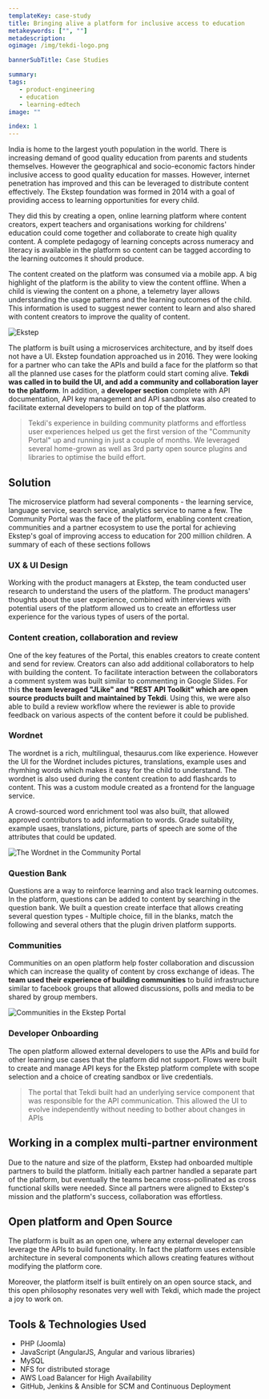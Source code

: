 ```yaml
---
templateKey: case-study
title: Bringing alive a platform for inclusive access to education
metakeywords: ["", ""]
metadescription: 
ogimage: /img/tekdi-logo.png

bannerSubTitle: Case Studies

summary: 
tags: 
   - product-engineering
   - education
   - learning-edtech
image: ""

index: 1
---
```


India is home to the largest youth population in the world. There is increasing demand of good quality education from parents and students themselves. However the geographical and socio-economic factors hinder inclusive access to good quality education for masses. However, internet penetration has improved and this can be leveraged to distribute content effectively. The Ekstep foundation was formed in 2014 with a goal of providing access to learning opportunities for every child.

They did this by creating a open, online learning platform where content creators, expert teachers and organisations working for childrens' education could come together and collaborate to create high quality content. A complete pedagogy of learning concepts across numeracy and literacy is available in the platform so content can be tagged according to the learning outcomes it should produce. 

The content created on the platform was consumed via a mobile app. A big highlight of the platform is the ability to view the content offline. When a child is viewing the content on a phone, a telemetry layer allows understanding the usage patterns and the learning outcomes of the child. This information is used to suggest newer content to learn and also shared with content creators to improve the quality of content.

![Ekstep](/img/case-studies/ekstep.jpg)

The platform is built using a microservices architecture, and by itself does not have a UI. Ekstep foundation approached us in 2016. They were looking for a partner who can take the APIs and build a face for the platform so that all the planned use cases for the platform could start coming alive. **Tekdi was called in to build the UI, and add a community and collaboration layer to the platform**. In addition, a **developer section** complete with API documentation, API key management and API sandbox was also created to facilitate external developers to build on top of the platform.

> Tekdi's experience in building community platforms and effortless user experiences helped us get the first version of the "Community Portal" up and running in just a couple of months. We leveraged several home-grown as well as 3rd party open source plugins and libraries to optimise the build effort.

## Solution
The microservice platform had several components - the learning service, language service, search service, analytics service to name a few. The Community Portal was the face of the platform, enabling content creation, communities and a partner ecosystem to use the portal for achieving Ekstep's goal of improving access to education for 200 million children. A summary of each of these sections follows

### UX & UI Design
Working with the product managers at Ekstep, the team conducted user research to understand the users of the platform. The product managers' thoughts about the user experience, combined with interviews with potential users of the platform allowed us to create an effortless user experience for the various types of users of the portal. 

### Content creation, collaboration and review
One of the key features of the Portal, this enables creators to create content and send for review. Creators can also add additional collaborators to help with building the content. To facilitate interaction between the collaborators a comment system was built similar to commenting in Google Slides. For this **the team leveraged "JLike" and "REST API Toolkit" which are open source products built and maintained by Tekdi**. Using this, we were also able to build a review workflow where the reviewer is able to provide feedback on various aspects of the content before it could be published.

### Wordnet
The wordnet is a rich, multilingual, thesaurus.com like experience. However the UI for the Wordnet includes pictures, translations, example uses and rhymhing words which makes it easy for the child to understand. The wordnet is also used during the content creation to add flashcards to content. This was a custom module created as a frontend for the language service.

A crowd-sourced word enrichment tool was also built, that allowed approved contributors to add information to words. Grade suitability, example usaes, translations, picture, parts of speech are some of the attributes that could be updated.

![The Wordnet in the Community Portal](/img/case-studies/ekstep-wordnet.png)

### Question Bank
Questions are a way to reinforce learning and also track learning outcomes. In the platform, questions can be added to content by searching in the question bank. We built a question create interface that allows creating several question types - Multiple choice, fill in the blanks, match the following and several others that the plugin driven platform supports. 

### Communities
Communities on an open platform help foster collaboration and discussion which can increase the quality of content by cross exchange of ideas. The **team used their experience of building communities** to build infrastructure similar to facebook groups that allowed discussions, polls and media to be shared by group members. 

![Communities in the Ekstep Portal](/img/case-studies/ekstep-groups.png)

### Developer Onboarding
The open platform allowed external developers to use the APIs and build for other learning use cases that the platform did not support. Flows were built to create and manage API keys for the Ekstep platform complete with scope selection and a choice of creating sandbox or live credentials. 

> The portal that Tekdi built had an underlying service component that was responsible for the API communication. This allowed the UI to evolve independently without needing to bother about changes in APIs

## Working in a complex multi-partner environment
Due to the nature and size of the platform, Ekstep had onboarded multiple partners to build the platform. Initially each partner handled a separate part of the platform, but eventually the teams became cross-pollinated as cross functional skills were needed. Since all partners were aligned to Ekstep's mission and the platform's success, collaboration was effortless.

## Open platform and Open Source
The platform is built as an open one, where any external developer can leverage the APIs to build functionality. In fact the platform uses extensible architecture in several components which allows creating features without modifying the platform core. 

Moreover, the platform itself is built entirely on an open source stack, and this open philosophy resonates very well with Tekdi, which made the project a joy to work on.

## Tools & Technologies Used
- PHP (Joomla)
- JavaScript (AngularJS, Angular and various libraries)
- MySQL
- NFS for distributed storage
- AWS Load Balancer for High Availability
- GitHub, Jenkins & Ansible for SCM and Continuous Deployment
